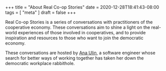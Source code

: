 +++
title = "About Real Co-op Stories"
date = 2020-12-28T18:41:43-08:00
tags = [ "meta" ]
draft = false
+++

Real Co-op Stories is a series of conversations with practitioners of the cooperative economy. These conversations aim to shine a light on the real-world experiences of those involved in cooperatives, and to provide inspiration and resources to those who want to join the democratic economy.

These conversations are hosted by [Ana Ulin](https://anaulin.org), a software engineer whose search for better ways of working together has taken her down the democratic workplace rabbithole.
